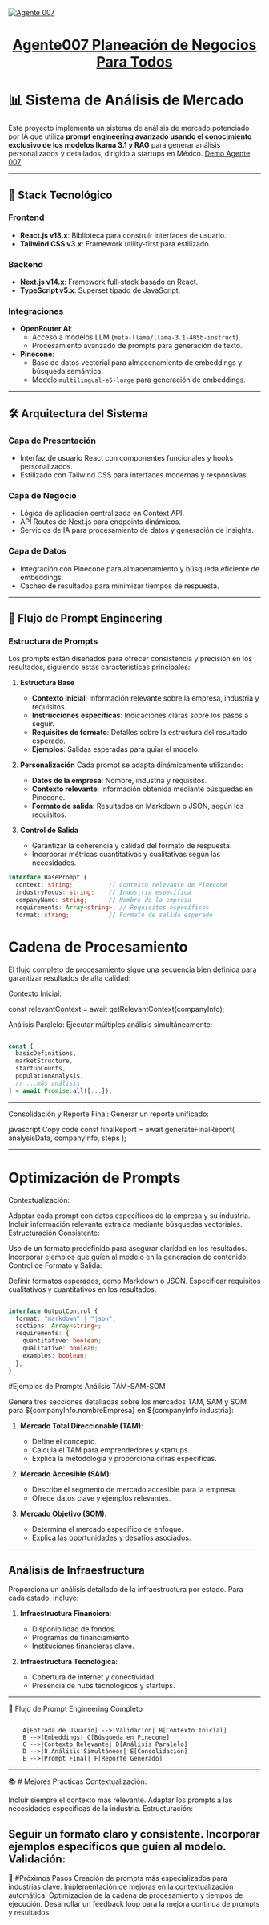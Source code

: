 <a href="https://chat.vercel.ai/">
  <img alt="Agente 007 " src="https://agente007.blob.core.windows.net/imagenes/sietelog.png">
  <h1 align="center">Agente007 Planeación de Negocios Para Todos</h1>
</a>

# 📊 Sistema de Análisis de Mercado 

Este proyecto implementa un sistema de análisis de mercado potenciado por IA que utiliza **prompt engineering  avanzado  usando el conocimiento exclusivo de los modelos lkama 3.1 y RAG** para generar análisis personalizados y detallados, dirigido a startups en México. 
[Demo Agente 007](https://youtu.be/pVzbocJNoco)

---

## 🚀 Stack Tecnológico

### Frontend
- **React.js v18.x**: Biblioteca para construir interfaces de usuario.
- **Tailwind CSS v3.x**: Framework utility-first para estilizado.

### Backend
- **Next.js v14.x**: Framework full-stack basado en React.
- **TypeScript v5.x**: Superset tipado de JavaScript.

### Integraciones
- **OpenRouter AI**:
  - Acceso a modelos LLM (`meta-llama/llama-3.1-405b-instruct`).
  - Procesamiento avanzado de prompts para generación de texto.
- **Pinecone**:
  - Base de datos vectorial para almacenamiento de embeddings y búsqueda semántica.
  - Modelo `multilingual-e5-large` para generación de embeddings.

---

## 🛠 Arquitectura del Sistema

### Capa de Presentación
- Interfaz de usuario React con componentes funcionales y hooks personalizados.
- Estilizado con Tailwind CSS para interfaces modernas y responsivas.

### Capa de Negocio
- Lógica de aplicación centralizada en Context API.
- API Routes de Next.js para endpoints dinámicos.
- Servicios de IA para procesamiento de datos y generación de insights.

### Capa de Datos
- Integración con Pinecone para almacenamiento y búsqueda eficiente de embeddings.
- Cacheo de resultados para minimizar tiempos de respuesta.

---

## 🧠 Flujo de Prompt Engineering

### Estructura de Prompts

Los prompts están diseñados para ofrecer consistencia y precisión en los resultados, siguiendo estas características principales:

1. **Estructura Base**
   - **Contexto inicial**: Información relevante sobre la empresa, industria y requisitos.
   - **Instrucciones específicas**: Indicaciones claras sobre los pasos a seguir.
   - **Requisitos de formato**: Detalles sobre la estructura del resultado esperado.
   - **Ejemplos**: Salidas esperadas para guiar el modelo.

2. **Personalización**
   Cada prompt se adapta dinámicamente utilizando:
   - **Datos de la empresa**: Nombre, industria y requisitos.
   - **Contexto relevante**: Información obtenida mediante búsquedas en Pinecone.
   - **Formato de salida**: Resultados en Markdown o JSON, según los requisitos.

3. **Control de Salida**
   - Garantizar la coherencia y calidad del formato de respuesta.
   - Incorporar métricas cuantitativas y cualitativas según las necesidades.

```typescript
interface BasePrompt {
  context: string;          // Contexto relevante de Pinecone
  industryFocus: string;    // Industria específica
  companyName: string;      // Nombre de la empresa
  requirements: Array<string>; // Requisitos específicos
  format: string;           // Formato de salida esperado

```


# Cadena de Procesamiento
El flujo completo de procesamiento sigue una secuencia bien definida para garantizar resultados de alta calidad:

Contexto Inicial:


const relevantContext = await getRelevantContext(companyInfo);

Análisis Paralelo: Ejecutar múltiples análisis simultáneamente:

```javascript

const [
  basicDefinitions,
  marketStructure,
  startupCounts,
  populationAnalysis,
  // ...más análisis
] = await Promise.all([...]);

```
---

Consolidación y Reporte Final: Generar un reporte unificado:

javascript
Copy code
const finalReport = await generateFinalReport(
  analysisData, 
  companyInfo, 
  steps
);

---

# Optimización de Prompts
Contextualización:

Adaptar cada prompt con datos específicos de la empresa y su industria.
Incluir información relevante extraída mediante búsquedas vectoriales.
Estructuración Consistente:

Uso de un formato predefinido para asegurar claridad en los resultados.
Incorporar ejemplos que guíen al modelo en la generación de contenido.
Control de Formato y Salida:

Definir formatos esperados, como Markdown o JSON.
Especificar requisitos cualitativos y cuantitativos en los resultados.
```typescript

interface OutputControl {
  format: "markdown" | "json";
  sections: Array<string>;
  requirements: {
    quantitative: boolean;
    qualitative: boolean;
    examples: boolean;
  };
}
```
#Ejemplos de Prompts
Análisis TAM-SAM-SOM

Genera tres secciones detalladas sobre los mercados TAM, SAM y SOM para ${companyInfo.nombreEmpresa} en ${companyInfo.industria}:

1. **Mercado Total Direccionable (TAM)**:
   - Define el concepto.
   - Calcula el TAM para emprendedores y startups.
   - Explica la metodología y proporciona cifras específicas.

2. **Mercado Accesible (SAM)**:
   - Describe el segmento de mercado accesible para la empresa.
   - Ofrece datos clave y ejemplos relevantes.

3. **Mercado Objetivo (SOM)**:
   - Determina el mercado específico de enfoque.
   - Explica las oportunidades y desafíos asociados.

---
## Análisis de Infraestructura

Proporciona un análisis detallado de la infraestructura por estado. Para cada estado, incluye:

1. **Infraestructura Financiera**:
   - Disponibilidad de fondos.
   - Programas de financiamiento.
   - Instituciones financieras clave.

2. **Infraestructura Tecnológica**:
   - Cobertura de internet y conectividad.
   - Presencia de hubs tecnológicos y startups.

---
🔄 Flujo de Prompt Engineering Completo

```mermaid

    A[Entrada de Usuario] -->|Validación| B[Contexto Inicial]
    B -->|Embeddings| C[Búsqueda en Pinecone]
    C -->|Contexto Relevante| D[Análisis Paralelo]
    D -->|8 Análisis Simultáneos| E[Consolidación]
    E -->|Prompt Final| F[Reporte Generado]
```
----
📚 # Mejores Prácticas
Contextualización:

Incluir siempre el contexto más relevante.
Adaptar los prompts a las necesidades específicas de la industria.
Estructuración:

Seguir un formato claro y consistente.
Incorporar ejemplos específicos que guíen al modelo.
Validación:
---

🚀 #Próximos Pasos
Creación de prompts más especializados para industrias clave.
Implementación de mejoras en la contextualización automática.
Optimización de la cadena de procesamiento y tiempos de ejecución.
Desarrollar un feedback loop para la mejora continua de prompts y resultados.
